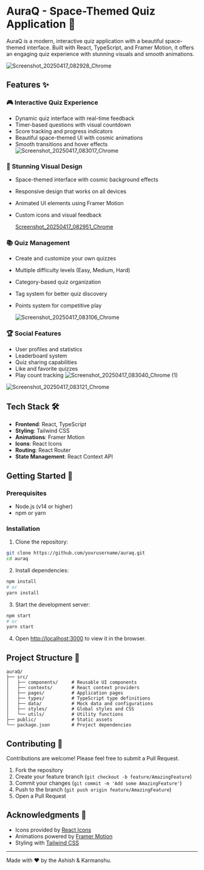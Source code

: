 # AuraQ - Space-Themed Quiz Application 🚀

AuraQ is a modern, interactive quiz application with a beautiful space-themed interface. Built with React, TypeScript, and Framer Motion, it offers an engaging quiz experience with stunning visuals and smooth animations.

![Screenshot_20250417_082928_Chrome](https://github.com/user-attachments/assets/ed22b447-cfb8-4979-a7c4-af4d8eaf55f4)



## Features ✨

### 🎮 Interactive Quiz Experience
- Dynamic quiz interface with real-time feedback
- Timer-based questions with visual countdown
- Score tracking and progress indicators
- Beautiful space-themed UI with cosmic animations
- Smooth transitions and hover effects
![Screenshot_20250417_083017_Chrome](https://github.com/user-attachments/assets/446fc273-f90a-4641-bb4b-a03e8f21663a)


### 🎨 Stunning Visual Design
- Space-themed interface with cosmic background effects
- Responsive design that works on all devices
- Animated UI elements using Framer Motion
- Custom icons and visual feedback

  [Screenshot_20250417_082951_Chrome](https://github.com/user-attachments/assets/a081797e-24ea-4931-ae5e-2d6f55e3558a)


### 📚 Quiz Management
- Create and customize your own quizzes
- Multiple difficulty levels (Easy, Medium, Hard)
- Category-based quiz organization
- Tag system for better quiz discovery
- Points system for competitive play

  ![Screenshot_20250417_083106_Chrome](https://github.com/user-attachments/assets/517bc599-ae6c-4807-8b7a-d99aeef657bd)


### 🏆 Social Features
- User profiles and statistics
- Leaderboard system
- Quiz sharing capabilities
- Like and favorite quizzes
- Play count tracking
![Screenshot_20250417_083040_Chrome (1)](https://github.com/user-attachments/assets/a656a7cf-0993-41b0-b64f-f7367457fcaf)

![Screenshot_20250417_083121_Chrome](https://github.com/user-attachments/assets/16f5e6d6-ca01-4580-b76b-880afe756485)


## Tech Stack 🛠️

- **Frontend**: React, TypeScript
- **Styling**: Tailwind CSS
- **Animations**: Framer Motion
- **Icons**: React Icons
- **Routing**: React Router
- **State Management**: React Context API

## Getting Started 🚀

### Prerequisites
- Node.js (v14 or higher)
- npm or yarn

### Installation

1. Clone the repository:
```bash
git clone https://github.com/yourusername/auraq.git
cd auraq
```

2. Install dependencies:
```bash
npm install
# or
yarn install
```

3. Start the development server:
```bash
npm start
# or
yarn start
```

4. Open [http://localhost:3000](http://localhost:3000) to view it in the browser.

## Project Structure 📁

```
auraQ/
├── src/
│   ├── components/     # Reusable UI components
│   ├── contexts/       # React context providers
│   ├── pages/          # Application pages
│   ├── types/          # TypeScript type definitions
│   ├── data/           # Mock data and configurations
│   ├── styles/         # Global styles and CSS
│   └── utils/          # Utility functions
├── public/             # Static assets
└── package.json        # Project dependencies
```

## Contributing 🤝

Contributions are welcome! Please feel free to submit a Pull Request.

1. Fork the repository
2. Create your feature branch (`git checkout -b feature/AmazingFeature`)
3. Commit your changes (`git commit -m 'Add some AmazingFeature'`)
4. Push to the branch (`git push origin feature/AmazingFeature`)
5. Open a Pull Request

## Acknowledgments 🙏

- Icons provided by [React Icons](https://react-icons.github.io/react-icons/)
- Animations powered by [Framer Motion](https://www.framer.com/motion/)
- Styling with [Tailwind CSS](https://tailwindcss.com/)

---

Made with ❤️ by the Ashish & Karmanshu.
